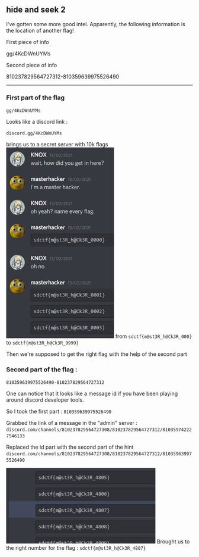 ## hide and seek 2

I've gotten some more good intel. Apparently, the following information is the location of another flag!

First piece of info

gg/4KcDWnUYMs

Second piece of info

810237829564727312-810359639975526490

---------------------------------

### First part of the flag

    gg/4KcDWnUYMs

Looks like a discord link :

    discord.gg/4KcDWnUYMs

brings us to a secret server with 10k flags
![screen of the server](https://raw.githubusercontent.com/Relthdrarxash/SDCTF_2021/main/OSINT/Hide%20And%20Seek/media/master_hacker.png)
from `sdctf{m@st3R_h@Ck3R_000}` to `sdctf{m@st3R_h@Ck3R_9999}`

Then we're supposed to get the right flag with the help of the second part

### Second part of the flag :

    810359639975526490-810237829564727312

One can notice that it looks like a message id if you have been playing around discord developer tools.

So I took the first part : `810359639975526490`

Grabbed the link of a message in the "admin" server : `discord.com/channels/810237829564727308/810237829564727312/810359742227546133`

Replaced the id part with the second part of the hint `discord.com/channels/810237829564727308/810237829564727312/810359639975526490`

![flag](https://raw.githubusercontent.com/Relthdrarxash/SDCTF_2021/main/OSINT/Hide%20And%20Seek/media/flag.png)
Brought us to the right number for the flag : `sdctf{m@st3R_h@Ck3R_4807}`
